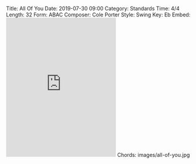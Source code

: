 Title: All Of You
Date: 2019-07-30 09:00
Category: Standards
Time: 4/4
Length: 32
Form: ABAC
Composer: Cole Porter
Style: Swing
Key: Eb
Embed: <iframe src="https://open.spotify.com/embed/user/thatdavidmiller/playlist/0HS5QBKlJr8JbbcJMTeRkp" width="300" height="380" frameborder="0" allowtransparency="true" allow="encrypted-media"></iframe>
Chords: images/all-of-you.jpg
